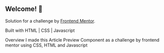 ## Welcome! 👋

Solution for a challenge by [Frontend Mentor](https://www.frontendmentor.io).

Built with 
HTML | CSS | Javascript

Overview 
I made this Article Preview Component as a challenge by frontend mentor using CSS, HTML and Javascript
